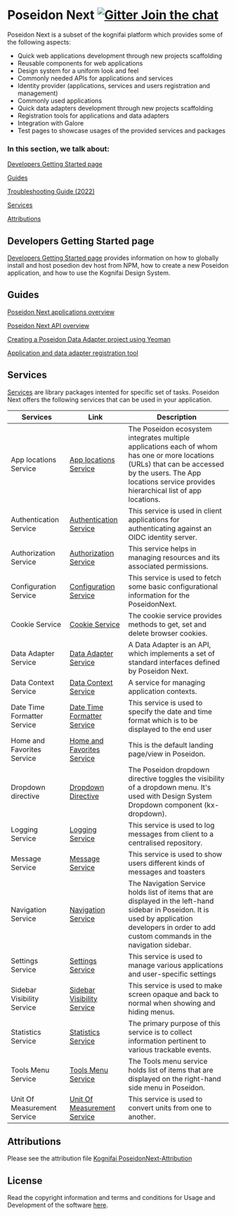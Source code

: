 
# Poseidon Next  [![Gitter Join the chat](https://badges.gitter.im/Join%20Chat.svg)](https://gitter.im/kognifai/Lobby)

Poseidon Next is a subset of the kognifai platform which provides some of the following aspects:

- Quick web applications development through new projects scaffolding
- Reusable components for web applications
- Design system for a uniform look and feel
- Commonly needed APIs for applications and services
- Identity provider (applications, services and users registration and management)
- Commonly used applications
- Quick data adapters development through new projects scaffolding
- Registration tools for applications and data adapters
- Integration with Galore
- Test pages to showcase usages of the provided services and packages

### In this section, we talk about:

[Developers Getting Started page](#developers-getting-started-page)

[Guides](#guides)

[Troubleshooting Guide (2022)](PoseidonNext-documentation/Guides/Troubleshooting.md)

[Services](#services)

[Attributions](#attributions)

## Developers Getting Started page
[Developers Getting Started page](Developers-Getting-Started.md)  provides information on how to globally install and host posedion dev host from NPM, how to create a new Poseidon application, and how to use the Kognifai Design System.

## Guides
[Poseidon Next applications overview](PoseidonNext-documentation/Guides/Poseidon-Next-Applications-Overview.md)

[Poseidon Next API overview](PoseidonNext-documentation/Guides/Poseidon-Next-API-Overview.md)

[Creating a Poseidon Data Adapter project using Yeoman](PoseidonNext-documentation/Guides/Creating-Poseidon-Data-Adapter-project-using-Yeoman.md)

[Application and data adapter registration tool](PoseidonNext-documentation/Guides/CLI-tool-for-registering-apps-and-data-adapters.md)

## Services

[Services](Services.md) are library packages intented for specific set of tasks. Poseidon Next offers the following services that can be used in your application.

| Services| Link | Description
|-------------------------|---------------|--------
 App locations Service | [App locations Service](PoseidonNext-documentation/SDK-reference/App-Locations-Service.md)|The Poseidon ecosystem integrates multiple applications each of whom has one or more locations (URLs) that can be accessed by the users. The App locations service provides hierarchical list of app locations. |
 Authentication Service | [Authentication Service](PoseidonNext-documentation/SDK-reference/Authentication-Service.md)|This service is used in client applications for authenticating against an OIDC identity server. |
 Authorization Service| [Authorization Service](PoseidonNext-documentation/SDK-reference/Authorization-Service.md)|This service helps in managing resources and its associated permissions. |
 Configuration Service | [Configuration Service](PoseidonNext-documentation/SDK-reference/Configuration-Service.md)|This service is used to fetch some basic configurational information for the PoseidonNext.  |
 Cookie Service | [Cookie Service](PoseidonNext-documentation/SDK-reference/Cookie-Service.md)|The cookie service provides methods to get, set and delete browser cookies.  |
 Data Adapter Service|[Data Adapter Service](PoseidonNext-documentation/SDK-reference/Data-Adapter-Service.md)|A Data Adapter is an API, which implements a set of standard interfaces defined by Poseidon Next. |
 Data Context Service|[Data Context Service](PoseidonNext-documentation/SDK-reference/Data-Context-Service.md)|A service for managing application contexts.|
 Date Time Formatter Service|[Date Time Formatter Service](PoseidonNext-documentation/SDK-reference/Date-Time-Formatter-Service.md)|This service is used to specify the date and time format which is to be displayed to the end user |
  Home and Favorites Service|[Home and Favorites Service](PoseidonNext-documentation/SDK-reference/Home-and-Favorites-Service.md)|This is the default landing page/view in Poseidon. |
Dropdown directive | [Dropdown Directive](PoseidonNext-documentation/SDK-reference/Dropdown-directive.md)|The Poseidon dropdown directive toggles the visibility of a dropdown menu. It's used with Design System Dropdown component (kx-dropdown).|
 Logging Service | [Logging Service](PoseidonNext-documentation/SDK-reference/Logging-Service.md)|This service is used to log messages from client to a centralised repository.  |
  Message Service | [Message Service](PoseidonNext-documentation/SDK-reference/Message-Service.md)|This service is  used to show users different kinds of messages and toasters  |
 Navigation Service | [Navigation Service](PoseidonNext-documentation/SDK-reference/Navigation-Service.md) | The Navigation Service holds list of items that are displayed in the left-hand sidebar in Poseidon. It is used by application developers in order to add custom commands in the navigation sidebar. |
 Settings Service | [Settings Service](PoseidonNext-documentation/SDK-reference/Settings-Service.md)|This service is used to manage various applications and user-specific settings |
 Sidebar Visibility Service | [Sidebar Visibility Service](PoseidonNext-documentation/SDK-reference/Sidebar-Visibility-Service.md)|This service is used to make screen opaque and back to normal when showing and hiding menus.|
 Statistics Service |  [Statistics Service](PoseidonNext-documentation/SDK-reference/Statistics-Service.md)|The primary purpose of this service is to collect information pertinent to various trackable events. |
 Tools Menu Service| [Tools Menu Service](PoseidonNext-documentation/SDK-reference/Tools-Menu-Service.md)|The Tools menu service holds list of items that are displayed on the right-hand side menu in Poseidon.  |
Unit Of Measurement Service| [Unit Of Measurement Service](PoseidonNext-documentation/SDK-reference/Unit-Of-Measurement-Service.md)|This service is used to convert units from one to another.   |

## Attributions
Please see the attribution file [Kognifai PoseidonNext-Attribution](KognifaiPoseidonNext-Attribution.pdf)

## License
Read the copyright information and terms and conditions for Usage and Development of the software [here](https://github.com/kognifai/Kognifai/blob/master/License.md#copyright--year-kongsberg-digital-as).
